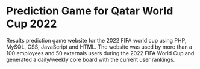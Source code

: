 # Prediction Game for Qatar World Cup 2022
Results prediction game website for the 2022 FIFA world cup using PHP, MySQL, CSS, JavaScript and HTML. The website was used by more than a 100 employees and 50 externals users during the 2022 FIFA World Cup and generated a daily/weekly core board with the current user rankings.
